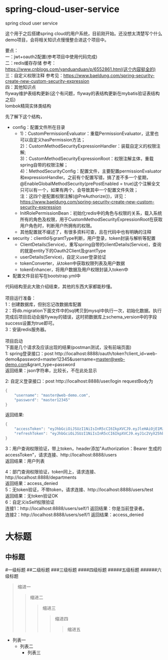 # spring-cloud-user-service
spring cloud user service

这个用于之后搭建spring cloud的用户系统，目前刚开始。还没想太清楚写个什么demo项目，会将相关知识点慢慢整合进这个项目中。<br>

要点：<br>
一：jwt+oauth2配置(参考项目中使用代码完成)<br>
二：redis缓存存储 参考：https://www.cnblogs.com/yanduanduan/p/6552861.html(这个内容挺全的)<br>
三：自定义权限注释 参考见：https://www.baeldung.com/spring-security-create-new-custom-security-expression<br>
四：其他知识点<br>
   flyway维护表结构更新(这个有问题，flyway的表结构更新在mybatis验证表结构之后)<br>
   lombok精简实体类结构<br>

先了解下这个结构，<br>
* config：配置文件所在目录<br>
  * 1)：CustomPermissionEvaluator：重载PermissionEvaluator，这里也可以自定义hasPermission方法；<br> 
    2)：CustomMethodSecurityExpressionHandler：装载自定义的权限注解;<br>
    3)：CustomMethodSecurityExpressionRoot：权限注解主体，重载spring自带的权限注解；<br>
    4)：MethodSecurityConfig：配置文件，主要配置permissionEvaluator和expressionHandler。之前有个配置写错，搞了差不多一个星期，@EnableGlobalMethodSecurity(prePostEnabled = true)这个注解全文只可以有一个，如果有两个，会导致其中一个配置文件失效；<br>
    注：这四个是配置权限注解(@PreAuthorize())，详见：https://www.baeldung.com/spring-security-create-new-custom-security-expression<br>
  * InitRolePermissionBean：初始化redis中的角色与权限的关系，载入系统所有的角色及权限，用于CustomMethodSecurityExpressionRoot在获取用户角色时，判断用户所拥有的权限。<br>
  * 其他配置就不缀述了，有很多资料可查，且在代码中也有明确的注释
* security：clientId与grantType判断，用户登录，token封装与解析等配置
  * ClientDetails(Service)，重写spring自带的clientDetails(Service)，查询的就是entity下的Oauth2Client及grantType<br>
  * userDetails(Service)，自定义user登录验证
  * tokenConverter，从token中获取权限列表及用户数据
  * tokenEnhancer，将用户数据及用户权限封装入token中
* 配置文件目前写在bootstrap.yml中<br>

代码结构至此大致介绍结束，其他的东西大家都能秒懂。<br>
<br>
项目运行准备：<br>
1：创建数据库，但别忘记改数据库配置<br>
2：将db.migration下面文件中的sql拷贝到mysql中执行一次，初始化数据。执行完成后项目启动会报flyway的错误，这时把数据库上schema_version中的字段success设置为true即可。<br>
3：安装redis服务器。<br>
<br>
项目启动<br>
 下面是几个请求及应该出现的结果(postman测试，没有前端页面)<br>
 1: spring登录接口：post http://localhost:8888/oauth/token?client_id=web-demo&password=master12345&username=master@web-demo.com&grant_type=password<br>
   返回结果：json字符串，比较长，不在此处显示<br>

 2: 自定义登录接口：post http://localhost:8888/user/login requestBody为<br>
  ```Java
  {
	  "username": "master@web-demo.com",
	  "password": "master12345"
  }
  ```
返回结果:
```java
{
    "accessToken": "eyJhbGciOiJSUzI1NiIsInR5cCI6IkpXVCJ9.eyJleHAiOjE1MzQzODc3NTUsInVzZXIiOnsiaWQiOjEsImVtYWlsIjoibWFzdGVyQHdlYi1kZW1vLmNvbSIsIm5hbWUiOiJhZG1pbmlzdHJhdG9yIiwidGVsIjpudWxsLCJ3ZWNoYXROdW1iZXIiOm51bGx9LCJ1c2VyX25hbWUiOiJtYXN0ZXJAd2ViLWRlbW8uY29tIiwianRpIjoiMTJiMzg2ZWYtYmU0Mi00NGFlLTgxZjctZGMyYjZiMTM2OTg0IiwiY2xpZW50X2lkIjoid2ViLWRlbW8iLCJzY29wZSI6WyJDcmVhbXMtV2hhdEZ1Y2tDb2RlQ2FuSUdpdmVIZXJlPyJdfQ.hrE_YHzagkiyL-lfXFfZeQicdqD0o26pkm5dTwV-ij8gqp1-AuohuPaS5kRKuAdGnTz87xPK_JYNyo-MP1jPGGVirdgvfEo8GXCDH8ylCROdCyNMIVHdlz15wPVyy9m303YaFvxmlLZmB9gaNBMi1J7OmSdTnDQlVA_fM3WNvMTzCofWL-rds2hiHSSESv4Oz8MeaH5i1ZmcNZEGwFN8ph0ymsSpgeXly1znfTjonGombJVFcWU_O_0mHIo1beWNg-8ptTU0gvanAnPL8pRRWOefIwH5cSTmEbjy2t9GjhS9pP2UsZwgMFnO2rjaaLsynpidTvBLna8mKw5ZMWgk_g",
    "refreshToken": "eyJhbGciOiJSUzI1NiIsInR5cCI6IkpXVCJ9.eyJ1c2VyX25hbWUiOiJtYXN0ZXJAd2ViLWRlbW8uY29tIiwic2NvcGUiOlsiQ3JlYW1zLVdoYXRGdWNrQ29kZUNhbklHaXZlSGVyZT8iXSwiYXRpIjoiMTJiMzg2ZWYtYmU0Mi00NGFlLTgxZjctZGMyYjZiMTM2OTg0IiwiZXhwIjoxNTM0MzkxMzU1LCJ1c2VyIjp7ImlkIjoxLCJlbWFpbCI6Im1hc3RlckB3ZWItZGVtby5jb20iLCJuYW1lIjoiYWRtaW5pc3RyYXRvciIsInRlbCI6bnVsbCwid2VjaGF0TnVtYmVyIjpudWxsfSwianRpIjoiNGNhMTUxOTctYjg0Yi00YjRhLTg0NDgtZTI0YWU2YWUwOTI5IiwiY2xpZW50X2lkIjoid2ViLWRlbW8ifQ.N95LEtyuwJRocAos32fzDrZFf-JfzQxvrcPyB0ErOQ6fGXmEzZYuwTX2u1wVuMrhVNeEs_PhBg1ZWj_FuLCMdjrG_jFyLKNE4wNDQ5KBXsR4dNmFw2fmfOdjnpQEQB-n5IVWn7QK2-XYWpcC9Y82ZMTTL9jz7-PD8P5I1Up0GdBHwMUk2WvlIOKefuw1rp5ZyaHaCSlBe1v7Z90egW1hK57FgB8O_qPAYcGQIH7t5BgfF7PZs-PEYgJweS1s-bS4pxbNtn0QD6kDu6j_mudD-bgYHx2NA2uvlE2JriiyTiY40sYnPB_hH6HxsylwXXHd1HsWqj3aC86Y90YmkCwAlA"
}
```

3：用户查询权限验证，带上token，header添加"Authorization：Bearer 生成的accessToken"，请求连接、http://localhost:8888/users<br>
返回结果：用户列表<br>


4：部门查询权限验证，token同上，请求连接、http://localhost:8888/departments<br>
返回结果：access_denied<br>
5：无token验证，不带token，请求连接、http://localhost:8888/users/test<br>
返回结果：无token验证OK<br>
6：自定义isSelf权限验证<br>
连接1：http://localhost:8888/users/self/1   返回结果：你是当前登录者。<br>
连接2：http://localhost:8888/users/self/1   返回结果：access_denied


大标题
====

中标题
-------


#一级标题
##二级标题
###三级标题
####四级标题
#####五级标题
######六级标题

>缩进一
>>缩进二
>>>缩进三
>>>>缩进四
>>>>>缩进五

* 列表一
    * 列表二
        * 列表三
        
